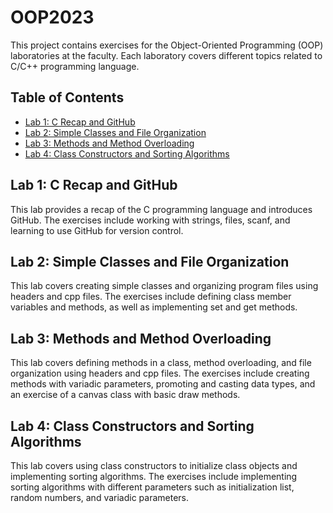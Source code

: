 # OOP2023

This project contains exercises for the Object-Oriented Programming (OOP) laboratories at the faculty. Each laboratory covers different topics related to C/C++ programming language.

## Table of Contents

- [Lab 1: C Recap and GitHub](#lab-1-c-recap-and-github)
- [Lab 2: Simple Classes and File Organization](#lab-2-simple-classes-and-file-organization)
- [Lab 3: Methods and Method Overloading](#lab-3-methods-and-method-overloading)
- [Lab 4: Class Constructors and Sorting Algorithms](#lab-4-class-constructors-and-sorting-algorithms)

## Lab 1: C Recap and GitHub

This lab provides a recap of the C programming language and introduces GitHub. The exercises include working with strings, files, scanf, and learning to use GitHub for version control.

## Lab 2: Simple Classes and File Organization

This lab covers creating simple classes and organizing program files using headers and cpp files. The exercises include defining class member variables and methods, as well as implementing set and get methods.

## Lab 3: Methods and Method Overloading

This lab covers defining methods in a class, method overloading, and file organization using headers and cpp files. The exercises include creating methods with variadic parameters, promoting and casting data types, and an exercise of a canvas class with basic draw methods.

## Lab 4: Class Constructors and Sorting Algorithms

This lab covers using class constructors to initialize class objects and implementing sorting algorithms. The exercises include implementing sorting algorithms with different parameters such as initialization list, random numbers, and variadic parameters.
